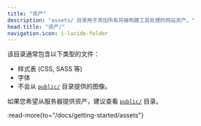 ```yaml
---
title: "资产"
description: "assets/ 目录用于添加所有将被构建工具处理的网站资产。"
head.title: "资产/"
navigation.icon: i-lucide-folder
---
```


该目录通常包含以下类型的文件：

- 样式表 (CSS, SASS 等)
- 字体
- 不会从 [`public/`](/docs/guide/directory-structure/public) 目录提供的图像。

如果您希望从服务器提供资产，建议查看 [`public/`](/docs/guide/directory-structure/public) 目录。

:read-more{to="/docs/getting-started/assets"}
